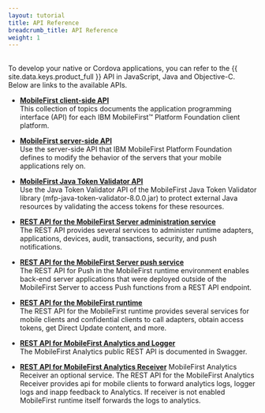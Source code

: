 ```yaml
---
layout: tutorial
title: API Reference
breadcrumb_title: API Reference
weight: 1
---
```

<!-- NLS_CHARSET=UTF-8 -->
<br/>
To develop your native or Cordova applications, you can refer to the {{ site.data.keys.product_full }} API in JavaScript, Java and Objective-C.  
Below are links to the available APIs.

* **[MobileFirst client-side API](client-side-api)**  
    This collection of topics documents the application programming interface (API) for each IBM MobileFirst™ Platform Foundation client platform.

* **[MobileFirst server-side API](server-side-api)**  
    Use the server-side API that IBM MobileFirst Platform Foundation defines to modify the behavior of the servers that your mobile applications rely on.

* **[MobileFirst Java Token Validator API](java-token-validator)**  
    Use the Java Token Validator API of the MobileFirst Java Token Validator library (mfp-java-token-validator-8.0.0.jar) to protect external Java resources by validating the access tokens for these resources.

* **[REST API for the MobileFirst Server administration service](rest/admin-apis)**  
    The REST API provides several services to administer runtime adapters, applications, devices, audit, transactions, security, and push notifications.

* **[REST API for the MobileFirst Server push service](rest/push-apis)**  
    The REST API for Push in the MobileFirst runtime environment enables back-end server applications that were deployed outside of the MobileFirst Server to access Push functions from a REST API endpoint.

* **[REST API for the MobileFirst runtime](rest/runtime)**  
    The REST API for the MobileFirst runtime provides several services for mobile clients and confidential clients to call adapters, obtain access tokens, get Direct Update content, and more.

* **[REST API for MobileFirst Analytics and Logger](rest/analytics-logger)**  
    The MobileFirst Analytics public REST API is documented in Swagger.

* **[REST API for MobileFirst Analytics Receiver](analyticsreceiver-apis)**
    MobileFirst Analytics Receiver an optional service. The REST API for the MobileFirst Analytics Receiver provides api for mobile clients to forward analytics logs, logger logs and inapp feedback to Analytics. If receiver is not enabled MobileFirst runtime itself forwards the logs to analytics.

